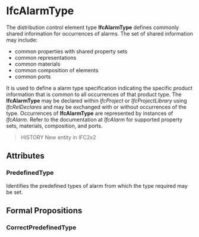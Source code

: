 # IfcAlarmType

The distribution control element type **IfcAlarmType** defines commonly shared information for occurrences of alarms. The set of shared information may include:

* common properties with shared property sets
* common representations
* common materials
* common composition of elements
* common ports
<!-- end of definition -->
It is used to define a alarm type specification indicating the specific product information that is common to all occurrences of that product type. The **IfcAlarmType** may be declared within _IfcProject_ or _IfcProjectLibrary_ using _IfcRelDeclares_ and may be exchanged with or without occurrences of the type. Occurrences of **IfcAlarmType** are represented by instances of _IfcAlarm_. Refer to the documentation at _IfcAlarm_ for supported property sets, materials, composition, and ports.

> HISTORY  New entity in IFC2x2

## Attributes

### PredefinedType
Identifies the predefined types of alarm from which the type required may be set.

## Formal Propositions

### CorrectPredefinedType

